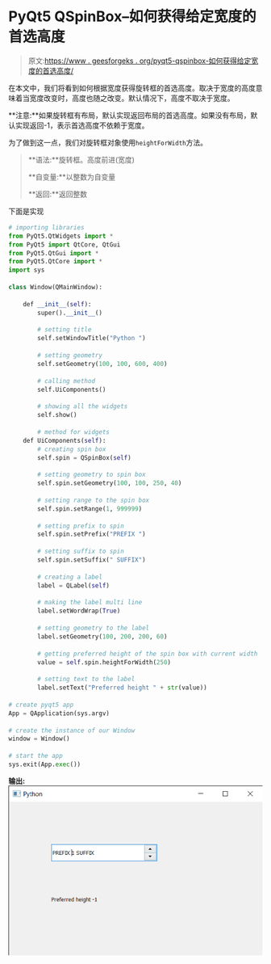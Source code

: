 # PyQt5 QSpinBox–如何获得给定宽度的首选高度

> 原文:[https://www . geesforgeks . org/pyqt5-qspinbox-如何获得给定宽度的首选高度/](https://www.geeksforgeeks.org/pyqt5-qspinbox-how-to-get-the-preferred-height-for-the-given-width/)

在本文中，我们将看到如何根据宽度获得旋转框的首选高度。取决于宽度的高度意味着当宽度改变时，高度也随之改变。默认情况下，高度不取决于宽度。

**注意:**如果旋转框有布局，默认实现返回布局的首选高度。如果没有布局，默认实现返回-1，表示首选高度不依赖于宽度。

为了做到这一点，我们对旋转框对象使用`heightForWidth`方法。

> **语法:**旋转框。高度前进(宽度)
> 
> **自变量:**以整数为自变量
> 
> **返回:**返回整数

下面是实现

```py
# importing libraries
from PyQt5.QtWidgets import * 
from PyQt5 import QtCore, QtGui
from PyQt5.QtGui import * 
from PyQt5.QtCore import * 
import sys

class Window(QMainWindow):

    def __init__(self):
        super().__init__()

        # setting title
        self.setWindowTitle("Python ")

        # setting geometry
        self.setGeometry(100, 100, 600, 400)

        # calling method
        self.UiComponents()

        # showing all the widgets
        self.show()

        # method for widgets
    def UiComponents(self):
        # creating spin box
        self.spin = QSpinBox(self)

        # setting geometry to spin box
        self.spin.setGeometry(100, 100, 250, 40)

        # setting range to the spin box
        self.spin.setRange(1, 999999)

        # setting prefix to spin
        self.spin.setPrefix("PREFIX ")

        # setting suffix to spin
        self.spin.setSuffix(" SUFFIX")

        # creating a label
        label = QLabel(self)

        # making the label multi line
        label.setWordWrap(True)

        # setting geometry to the label
        label.setGeometry(100, 200, 200, 60)

        # getting preferred height of the spin box with current width
        value = self.spin.heightForWidth(250)

        # setting text to the label
        label.setText("Preferred height " + str(value))

# create pyqt5 app
App = QApplication(sys.argv)

# create the instance of our Window
window = Window()

# start the app
sys.exit(App.exec())
```

**输出:**
![](img/19d60ed128265524f3c97bc544d1b050.png)